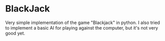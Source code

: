 # BlackJack

Very simple  implementation of the game "Blackjack" in python.
I also tried to implement a basic AI for playing against the computer, but it's not very good yet.
